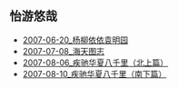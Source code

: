 ## 怡游悠哉
- [2007-06-20_杨柳依依袁明园](./2007-06-20_杨柳依依袁明园.md)
- [2007-07-08_海天图志](./2007-07-08_海天图志.md)
- [2007-08-06_疾驰华夏八千里（北上篇）](./2007-08-06_疾驰华夏八千里（北上篇）.md)
- [2007-08-10_疾驰华夏八千里（南下篇）](./2007-08-10_疾驰华夏八千里（南下篇）.md)

